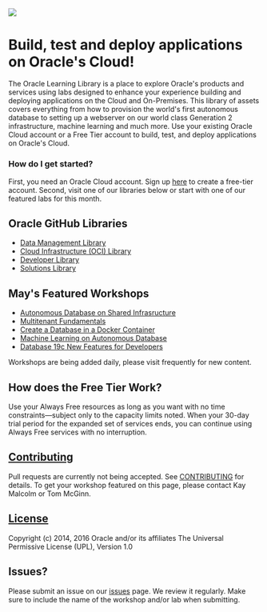 ![](common/images/learning-library-title.png)
---
# Build, test and deploy applications on Oracle's Cloud! #
The Oracle Learning Library is a place to explore Oracle's products and services using labs designed to enhance your experience building and deploying applications on the Cloud and On-Premises.   This library of assets covers everything from how to provision the world's first autonomous database to setting up a webserver on our world class Generation 2 infrastructure, machine learning and much more.  Use your existing Oracle Cloud account or a Free Tier account to build, test, and deploy applications on Oracle's Cloud. 

### How do I get started? ###
First, you need an Oracle Cloud account.  Sign up [here](https://oracle.com/free) to create a free-tier account.  Second, visit one of our libraries below or start with one of our featured labs for this month. 

## Oracle GitHub Libraries ## 
- [Data Management Library](data-management-library)
- [Cloud Infrastructure (OCI) Library](oci-library)
- [Developer Library](developer-library)
- [Solutions Library](solutions-library)

## May's Featured Workshops
- [Autonomous Database on Shared Infrasructure](https://oracle.github.io/learning-library/data-management-library/autonomous-database/shared/workshops/freetier-overview/)
- [Multitenant Fundamentals](https://oracle.github.io/learning-library/data-management-library/database/multitenant/freetier/index.html)  
- [Create a Database in a Docker Container](https://oracle.github.io/learning-library/data-management-library/database/docker/create-database-in-docker) 
- [Machine Learning on Autonomous Database](https://oracle.github.io/learning-library/data-management-library/oracle-machine-learning/adb-oml/workshop/)
- [Database 19c New Features for Developers](https://oracle.github.io/learning-library/developer-library/oracle-db-features-for-developers/livelabs/)

Workshops are being added daily, please visit frequently for new content.

## How does the Free Tier Work? ##
Use your Always Free resources as long as you want with no time constraints—subject only to the capacity limits noted. When your 30-day trial period for the expanded set of services ends, you can continue using Always Free services with no interruption.


## [Contributing](CONTRIBUTING.md)
Pull requests are currently not being accepted. See [CONTRIBUTING](CONTRIBUTING.md) for details.  To get your workshop featured on this page, please contact Kay Malcolm or Tom McGinn.

## [License](LICENSE.md)
Copyright (c) 2014, 2016 Oracle and/or its affiliates
The Universal Permissive License (UPL), Version 1.0

## Issues?
Please submit an issue on our [issues](https://github.com/oracle/learning-library/issues) page.  We review it regularly.  Make sure to include the name of the workshop and/or lab when submitting.
